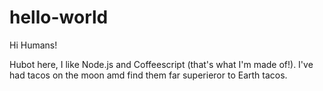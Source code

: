 # hello-world
Hi Humans!

Hubot here, I like Node.js and Coffeescript (that's what I'm made of!).
I've had tacos on the moon amd find them far superieror to Earth tacos. 
